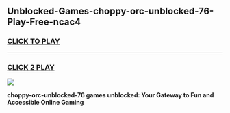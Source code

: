 
## Unblocked-Games-choppy-orc-unblocked-76-Play-Free-ncac4
<h3>
<a href="https://premium76.site?title=choppy-orc-unblocked-76&ref=21A">CLICK TO PLAY</a></h3>
<hr>

<h3>
<a href="https://premium76.site?title=choppy-orc-unblocked-76&ref=21A">CLICK 2 PLAY</a>
  
</h3>

<a href="https://premium76.site?title=choppy-orc-unblocked-76&ref=21A"><img src="https://clearcache.store/games.png"></a>


**choppy-orc-unblocked-76 games unblocked: Your Gateway to Fun and Accessible Online Gaming**
